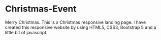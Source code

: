 # Christmas-Event
Merry Christmas. This is a Christmas responsive landing page. I have created this responsive website by using HTML5, CSS3,  Bootstrap 5 and a little bit of javascript.
